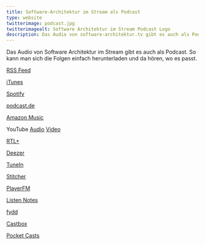 ```yaml
---
title: Software-Architektur im Stream als Podcast
type: website
twitterimage: podcast.jpg
twitterimagealt: Software Architektur im Stream Podcast Logo
description: Das Audio von software-architektur.tv gibt es auch als Podcast - hier sind die Links.
---
```


Das Audio von Software Architektur im Stream gibt es auch als
Podcast. So kann man sich die Folgen einfach herunterladen und da
hören, wo es passt.

[RSS Feed](https://1evriw.podcaster.de/software-architektur-im-stream.rss)

[iTunes](https://podcasts.apple.com/us/podcast/softwarearchitektur-im-stream/id1538545458)

[Spotify](https://open.spotify.com/show/7ySg1eZoWYBshd6QpGaW8B)

[podcast.de](https://www.podcast.de/podcast/882369/)

[Amazon Music](https://music.amazon.de/podcasts/181ab408-55c2-4bc1-84dc-45a28ccffe05/SoftwareArchitektur-im-Stream)

YouTube
[Audio](https://www.youtube.com/playlist?list=PLeXlULyOtEneSL05ekgpJMS257ZQ51K9A)
[Video](https://www.youtube.com/playlist?list=PLeXlULyOtEnfkxd4yLoPT7ckxxPmNncN0)

[RTL+](https://plus.rtl.de/podcast/software-architektur-im-stream-1g0mjs7bhi524)

[Deezer](https://www.deezer.com/de/show/1925562)

[TuneIn](https://tunein.com/podcasts/Technology-Podcasts/SoftwareArchitektur-im-Stream-p1380036/)

[Stitcher](https://www.stitcher.com/podcast/softwarearchitektur-im-stream)

[PlayerFM](https://de.player.fm/series/softwarearchitektur-im-stream)

[Listen Notes](https://www.listennotes.com/de/podcasts/softwarearchitektur-im-stream-eberhard-wolff-bjXoK4EwMI8/)

[fydd](https://fyyd.de/podcast/softwarearchitektur-im-stream/)

[Castbox](https://castbox.fm/channel/id3486389?country=de)

[Pocket Casts](https://pca.st/aqy9rqwd)

